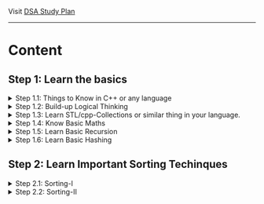 Visit [DSA Study Plan](https://yukidaruma905.github.io/DSA_Study_Plan/)

---

# Content

## Step 1: Learn the basics
<details>
<summary>Step 1.1: Things to Know in C++ or any language</summary>

- [x] User Input/Output.
- [x] Data Types.
- [x] If Else statements.
- [x] Switch Statement.
- [x] What are arrays?
- [x] For loops.
- [x] While loops.
- [x] Functions (Pass by Reference and Value).
- [ ] What are strings?
- [x] Time Complexity (Learn Basics, and then analyze in next Step.

</details>
<details>
<summary>Step 1.2: Build-up Logical Thinking</summary>

|Check                   |No.   |Pattern            |
|:----------------------:|:----:|:-----------------:|
|<ul><li>- [ ] </li></u1>|  1   |![](Images/P1.png) |
|<ul><li>- [ ] </li></u1>|  2   |![](Images/P2.png) |
|<ul><li>- [ ] </li></u1>|  3   |![](Images/P3.png) |
|<ul><li>- [ ] </li></u1>|  4   |![](Images/P4.png) |
|<ul><li>- [ ] </li></u1>|  5   |![](Images/P5.png) |
|<ul><li>- [ ] </li></u1>|  6   |![](Images/P6.png) |
|<ul><li>- [ ] </li></u1>|  7   |![](Images/P7.png) |
|<ul><li>- [ ] </li></u1>|  8   |![](Images/P8.png) |
|<ul><li>- [ ] </li></u1>|  9   |![](Images/P9.png) |
|<ul><li>- [ ] </li></u1>|  10  |![](Images/P10.png)|
|<ul><li>- [ ] </li></u1>|  11  |![](Images/P11.png)|
|<ul><li>- [ ] </li></u1>|  12  |![](Images/P12.png)|
|<ul><li>- [ ] </li></u1>|  13  |![](Images/P13.png)|
|<ul><li>- [ ] </li></u1>|  14  |![](Images/P14.png)|
|<ul><li>- [ ] </li></u1>|  15  |![](Images/P15.png)|
|<ul><li>- [ ] </li></u1>|  16  |![](Images/P16.png)|
|<ul><li>- [ ] </li></u1>|  17  |![](Images/P17.png)|
|<ul><li>- [ ] </li></u1>|  18  |![](Images/P18.png)|
|<ul><li>- [ ] </li></u1>|  19  |![](Images/P19.png)|
|<ul><li>- [ ] </li></u1>|  20  |![](Images/P20.png)|
|<ul><li>- [ ] </li></u1>|  21  |![](Images/P21.png)|
|<ul><li>- [ ] </li></u1>|  22  |![](Images/P22.png)|

</details>
<details>
<summary>Step 1.3: Learn STL/cpp-Collections or similar thing in your language.</summary>

- [ ] Unordered set.
- [ ] Vectors.
- [ ] Set.
- [ ] Unordered multiset.
- [ ] Multiset.
- [ ] Unordered map.
- [ ] Unordered multimap.
- [ ] Queue.
- [ ] Stack.
- [ ] Deque.
- [ ] Priority queue.
- [ ] Multimap.
- [ ] List.
- [ ] Next permutation.
- [ ] builtin_popcount().
- [ ] sort().
- [ ] min_element().
- [ ] max_element().

</details>
<details>
<summary>Step 1.4: Know Basic Maths</summary>

- [ ]  Count Digits
- [ ]  Reverse a Number
- [ ]  Check Palindrome
- [ ]  GCD or HCF
- [ ]  Armstrong Numbers
- [ ]  Print all Divisors
- [ ]  Check for Prime

</details>
<details>
<summary>Step 1.5: Learn Basic Recursion</summary>

- [ ]  Understand recursion by print something N times
- [ ]  Print name N times using recursion
- [ ]  Print 1 to N using recursion
- [ ]  Print N to 1 using recursion
- [ ]  Sum of first N numbers
- [ ]  Factorial of N numbers
- [ ]  Reverse an array
- [ ]  Check if a string is palindrome or not
- [ ]  Fibonacci Number

</details>
<details>
<summary>Step 1.6: Learn Basic Hashing</summary>

- [ ]  Counting frequencies of array elements
- [ ]  Find the highest/lowest frequency element

</details>

## Step 2: Learn Important Sorting Techinques
<details>
<summary>Step 2.1: Sorting-I</summary>

- [ ] Selection Sort
- [ ] Bubble Sort
- [ ] Insertion Sort

</details>
<details>
<summary>Step 2.2: Sorting-II</summary>

- [ ] Merge Sort
- [ ] Recursive Bubble Sort
- [ ] Recursive Insertion Sort
- [ ] Quick Sort

</details>
